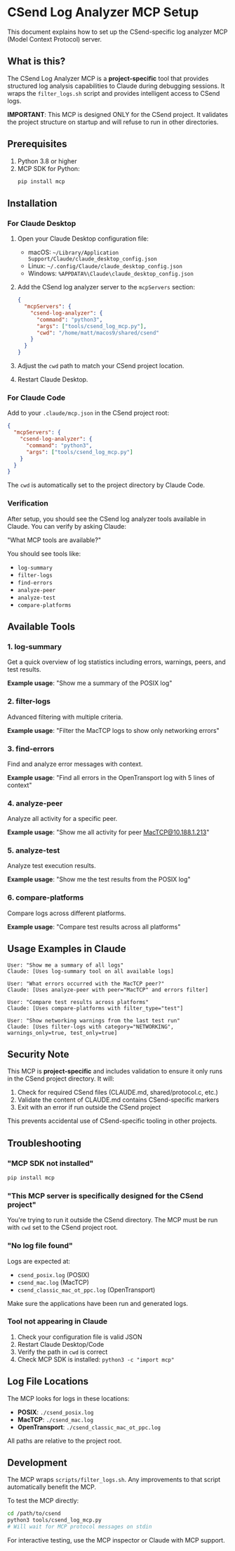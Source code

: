# CSend Log Analyzer MCP Setup

This document explains how to set up the CSend-specific log analyzer MCP (Model Context Protocol) server.

## What is this?

The CSend Log Analyzer MCP is a **project-specific** tool that provides structured log analysis capabilities to Claude during debugging sessions. It wraps the `filter_logs.sh` script and provides intelligent access to CSend logs.

**IMPORTANT**: This MCP is designed ONLY for the CSend project. It validates the project structure on startup and will refuse to run in other directories.

## Prerequisites

1. Python 3.8 or higher
2. MCP SDK for Python:
   ```bash
   pip install mcp
   ```

## Installation

### For Claude Desktop

1. Open your Claude Desktop configuration file:
   - macOS: `~/Library/Application Support/Claude/claude_desktop_config.json`
   - Linux: `~/.config/Claude/claude_desktop_config.json`
   - Windows: `%APPDATA%\Claude\claude_desktop_config.json`

2. Add the CSend log analyzer server to the `mcpServers` section:
   ```json
   {
     "mcpServers": {
       "csend-log-analyzer": {
         "command": "python3",
         "args": ["tools/csend_log_mcp.py"],
         "cwd": "/home/matt/macos9/shared/csend"
       }
     }
   }
   ```

3. Adjust the `cwd` path to match your CSend project location.

4. Restart Claude Desktop.

### For Claude Code

Add to your `.claude/mcp.json` in the CSend project root:
```json
{
  "mcpServers": {
    "csend-log-analyzer": {
      "command": "python3",
      "args": ["tools/csend_log_mcp.py"]
    }
  }
}
```

The `cwd` is automatically set to the project directory by Claude Code.

### Verification

After setup, you should see the CSend log analyzer tools available in Claude. You can verify by asking Claude:

"What MCP tools are available?"

You should see tools like:
- `log-summary`
- `filter-logs`
- `find-errors`
- `analyze-peer`
- `analyze-test`
- `compare-platforms`

## Available Tools

### 1. log-summary
Get a quick overview of log statistics including errors, warnings, peers, and test results.

**Example usage**: "Show me a summary of the POSIX log"

### 2. filter-logs
Advanced filtering with multiple criteria.

**Example usage**: "Filter the MacTCP logs to show only networking errors"

### 3. find-errors
Find and analyze error messages with context.

**Example usage**: "Find all errors in the OpenTransport log with 5 lines of context"

### 4. analyze-peer
Analyze all activity for a specific peer.

**Example usage**: "Show me all activity for peer MacTCP@10.188.1.213"

### 5. analyze-test
Analyze test execution results.

**Example usage**: "Show me the test results from the POSIX log"

### 6. compare-platforms
Compare logs across different platforms.

**Example usage**: "Compare test results across all platforms"

## Usage Examples in Claude

```
User: "Show me a summary of all logs"
Claude: [Uses log-summary tool on all available logs]

User: "What errors occurred with the MacTCP peer?"
Claude: [Uses analyze-peer with peer="MacTCP" and errors filter]

User: "Compare test results across platforms"
Claude: [Uses compare-platforms with filter_type="test"]

User: "Show networking warnings from the last test run"
Claude: [Uses filter-logs with category="NETWORKING", warnings_only=true, test_only=true]
```

## Security Note

This MCP is **project-specific** and includes validation to ensure it only runs in the CSend project directory. It will:

1. Check for required CSend files (CLAUDE.md, shared/protocol.c, etc.)
2. Validate the content of CLAUDE.md contains CSend-specific markers
3. Exit with an error if run outside the CSend project

This prevents accidental use of CSend-specific tooling in other projects.

## Troubleshooting

### "MCP SDK not installed"
```bash
pip install mcp
```

### "This MCP server is specifically designed for the CSend project"
You're trying to run it outside the CSend directory. The MCP must be run with `cwd` set to the CSend project root.

### "No log file found"
Logs are expected at:
- `csend_posix.log` (POSIX)
- `csend_mac.log` (MacTCP)
- `csend_classic_mac_ot_ppc.log` (OpenTransport)

Make sure the applications have been run and generated logs.

### Tool not appearing in Claude
1. Check your configuration file is valid JSON
2. Restart Claude Desktop/Code
3. Verify the path in `cwd` is correct
4. Check MCP SDK is installed: `python3 -c "import mcp"`

## Log File Locations

The MCP looks for logs in these locations:
- **POSIX**: `./csend_posix.log`
- **MacTCP**: `./csend_mac.log`
- **OpenTransport**: `./csend_classic_mac_ot_ppc.log`

All paths are relative to the project root.

## Development

The MCP wraps `scripts/filter_logs.sh`. Any improvements to that script automatically benefit the MCP.

To test the MCP directly:
```bash
cd /path/to/csend
python3 tools/csend_log_mcp.py
# Will wait for MCP protocol messages on stdin
```

For interactive testing, use the MCP inspector or Claude with MCP support.
